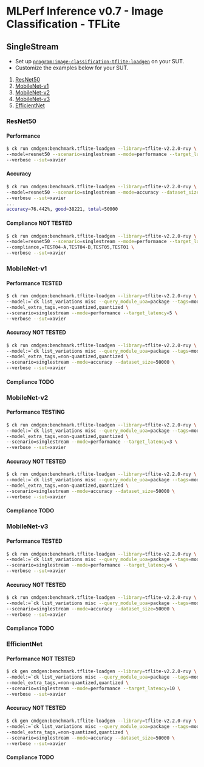 # MLPerf Inference v0.7 - Image Classification - TFLite

## SingleStream

- Set up [`program:image-classification-tflite-loadgen`](https://github.com/ctuning/ck-mlperf/blob/master/program/image-classification-tflite-loadgen/README.md) on your SUT.
- Customize the examples below for your SUT.

1. [ResNet50](#resnet50)
1. [MobileNet-v1](#mobilenet_v1)
1. [MobileNet-v2](#mobilenet_v2)
1. [MobileNet-v3](#mobilenet_v3)
1. [EfficientNet](#efficientnet)

<a name="resnet50"></a>
### ResNet50

#### Performance

```bash
$ ck run cmdgen:benchmark.tflite-loadgen --library=tflite-v2.2.0-ruy \
--model=resnet50 --scenario=singlestream --mode=performance --target_latency=88 \
--verbose --sut=xavier
```

#### Accuracy

```bash
$ ck run cmdgen:benchmark.tflite-loadgen --library=tflite-v2.2.0-ruy \
--model=resnet50 --scenario=singlestream --mode=accuracy --dataset_size=50000 \
--verbose --sut=xavier
...
accuracy=76.442%, good=38221, total=50000
```

#### Compliance **NOT TESTED**

```bash
$ ck run cmdgen:benchmark.tflite-loadgen --library=tflite-v2.2.0-ruy \
--model=resnet50 --scenario=singlestream --mode=performance --target_latency=88 \
--compliance,=TEST04-A,TEST04-B,TEST05,TEST01 \
--verbose --sut=xavier
```

<a name="mobilenet_v1"></a>
### MobileNet-v1

#### Performance **TESTED**

```bash
$ ck run cmdgen:benchmark.tflite-loadgen --library=tflite-v2.2.0-ruy \
--model:=`ck list_variations misc --query_module_uoa=package --tags=model,tflite,mobilenet-v1 --variation_prefix=v1- --separator=:` \
--model_extra_tags,=non-quantized,quantized \
--scenario=singlestream --mode=performance --target_latency=5 \
--verbose --sut=xavier
```

#### Accuracy **NOT TESTED**

```bash
$ ck run cmdgen:benchmark.tflite-loadgen --library=tflite-v2.2.0-ruy \
--model:=`ck list_variations misc --query_module_uoa=package --tags=model,tflite,mobilenet-v1 --variation_prefix=v1- --separator=:` \
--model_extra_tags,=non-quantized,quantized \
--scenario=singlestream --mode=accuracy --dataset_size=50000 \
--verbose --sut=xavier
```

#### Compliance **TODO**


<a name="mobilenet_v2"></a>
### MobileNet-v2

#### Performance **TESTING**

```bash
$ ck run cmdgen:benchmark.tflite-loadgen --library=tflite-v2.2.0-ruy \
--model:=`ck list_variations misc --query_module_uoa=package --tags=model,tflite,mobilenet-v2 --variation_prefix=v2- --separator=:` \
--model_extra_tags,=non-quantized,quantized \
--scenario=singlestream --mode=performance --target_latency=3 \
--verbose --sut=xavier
```

#### Accuracy **NOT TESTED**

```bash
$ ck run cmdgen:benchmark.tflite-loadgen --library=tflite-v2.2.0-ruy \
--model:=`ck list_variations misc --query_module_uoa=package --tags=model,tflite,mobilenet-v2 --variation_prefix=v2- --separator=:` \
--model_extra_tags,=non-quantized,quantized \
--scenario=singlestream --mode=accuracy --dataset_size=50000 \
--verbose --sut=xavier
```

#### Compliance **TODO**


<a name="mobilenet_v3"></a>
### MobileNet-v3

#### Performance **TESTED**

```bash
$ ck run cmdgen:benchmark.tflite-loadgen --library=tflite-v2.2.0-ruy \
--model:=`ck list_variations misc --query_module_uoa=package --tags=model,tflite,mobilenet-v3 --variation_prefix=v3- --separator=:` \
--scenario=singlestream --mode=performance --target_latency=6 \
--verbose --sut=xavier
```

#### Accuracy **NOT TESTED**

```bash
$ ck run cmdgen:benchmark.tflite-loadgen --library=tflite-v2.2.0-ruy \
--model:=`ck list_variations misc --query_module_uoa=package --tags=model,tflite,mobilenet-v3 --variation_prefix=v3- --separator=:` \
--scenario=singlestream --mode=accuracy --dataset_size=50000 \
--verbose --sut=xavier
```

#### Compliance **TODO**


<a name="efficientnet"></a>
### EfficientNet

#### Performance **NOT TESTED**

```bash
$ ck gen cmdgen:benchmark.tflite-loadgen --library=tflite-v2.2.0-ruy \
--model:=`ck list_variations misc --query_module_uoa=package --tags=model,tflite,effnet --variation_prefix=lite --separator=:` \
--model_extra_tags,=non-quantized,quantized \
--scenario=singlestream --mode=performance --target_latency=10 \
--verbose --sut=xavier
```

#### Accuracy **NOT TESTED**

```bash
$ ck gen cmdgen:benchmark.tflite-loadgen --library=tflite-v2.2.0-ruy \
--model:=`ck list_variations misc --query_module_uoa=package --tags=model,tflite,effnet --variation_prefix=lite --separator=:` \
--model_extra_tags,=non-quantized,quantized \
--scenario=singlestream --mode=accuracy --dataset_size=50000 \
--verbose --sut=xavier
```

#### Compliance **TODO**
